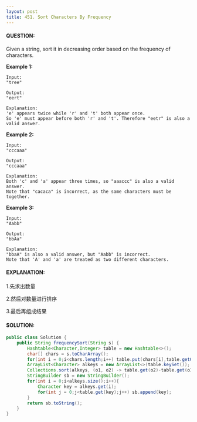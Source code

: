 ```yaml
---
layout: post
title: 451. Sort Characters By Frequency
---
```


#### QUESTION:

Given a string, sort it in decreasing order based on the frequency of characters.

**Example 1:**

```
Input:
"tree"

Output:
"eert"

Explanation:
'e' appears twice while 'r' and 't' both appear once.
So 'e' must appear before both 'r' and 't'. Therefore "eetr" is also a valid answer.

```

**Example 2:**

```
Input:
"cccaaa"

Output:
"cccaaa"

Explanation:
Both 'c' and 'a' appear three times, so "aaaccc" is also a valid answer.
Note that "cacaca" is incorrect, as the same characters must be together.

```

**Example 3:**

```
Input:
"Aabb"

Output:
"bbAa"

Explanation:
"bbaA" is also a valid answer, but "Aabb" is incorrect.
Note that 'A' and 'a' are treated as two different characters.
```

#### EXPLANATION:

1.先求出数量

2.然后对数量进行排序

3.最后再组成结果

#### SOLUTION:

```JAVA
public class Solution {
    public String frequencySort(String s) {
        Hashtable<Character,Integer> table = new Hashtable<>();
        char[] chars = s.toCharArray();
        for(int i = 0;i<chars.length;i++) table.put(chars[i],table.getOrDefault(chars[i],0)+1);
        ArrayList<Character> alkeys = new ArrayList<>(table.keySet());
        Collections.sort(alkeys, (o1, o2) -> table.get(o2)-table.get(o1));
        StringBuilder sb = new StringBuilder();
        for(int i = 0;i<alkeys.size();i++){
            Character key = alkeys.get(i);
            for(int j = 0;j<table.get(key);j++) sb.append(key);
        }
        return sb.toString();
    }
}
```

